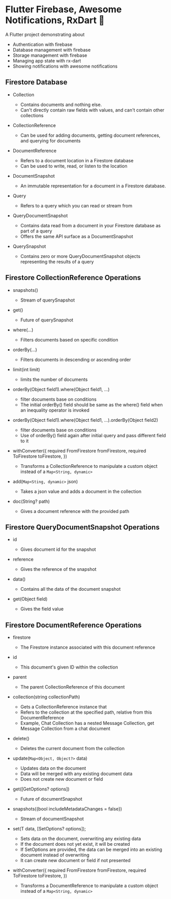 # Flutter Firebase, Awesome Notifications, RxDart 🚀

A Flutter project demonstrating about
- Authentication with firebase
- Database management with firebase
- Storage management with firebase
- Managing app state with rx-dart
- Showing notifications with awesome notifications

## Firestore Database

- Collection

  - Contains documents and nothing else.
  - Can't directly contain raw fields with values, and can't contain other collections

- CollectionReference

  - Can be used for adding documents, getting document references, and querying for documents

- DocumentReference

  - Refers to a document location in a Firestore database
  - Can be used to write, read, or listen to the location

- DocumentSnapshot

  - An immutable representation for a document in a Firestore database.

- Query

  - Refers to a query which you can read or stream from

- QueryDocumentSnapshot

  - Contains data read from a document in your Firestore database as part of a query
  - Offers the same API surface as a DocumentSnapshot

- QuerySnapshot
  - Contains zero or more QueryDocumentSnapshot objects representing the results of a query

## Firestore CollectionReference Operations

- snapshots()

  - Stream of querySnapshot

- get()

  - Future of querySnapshot

- where(...)

  - Filters documents based on specific condition

- orderBy(...)

  - Filters documents in descending or ascending order

- limit(int limit)

  - limits the number of documents

- orderBy(Object field1).where(Object field1, ...)

  - filter documents base on conditions
  - The initial orderBy() field should be same as the where() field when an inequality operator is invoked

- orderBy(Object field1).where(Object field1, ...).orderBy(Object field2)

  - filter documents base on conditions
  - Use of orderBy() field again after initial query and pass different field to it

- withConverter<R>({
  required FromFirestore<R> fromFirestore,
  required ToFirestore<R> toFirestore,
  })

  - Transforms a CollectionReference to manipulate a custom object instead of a `Map<String, dynamic>`

- add(`Map<Sting, dynamic>` json)

  - Takes a json value and adds a document in the collection

- doc(String? path)
  - Gives a document reference with the provided path

## Firestore QueryDocumentSnapshot Operations

- id

  - Gives document id for the snapshot

- reference

  - Gives the reference of the snapshot

- data()

  - Contains all the data of the document snapshot

- get(Object field)
  - Gives the field value

## Firestore DocumentReference Operations

- firestore

  - The Firestore instance associated with this document reference

- id

  - This document's given ID within the collection

- parent

  - The parent CollectionReference of this document

- collection(string collectionPath)

  - Gets a CollectionReference instance that
  - Refers to the collection at the specified path, relative from this DocumentReference
  - Example, Chat Collection has a nested Message Collection, get Message Collection from a chat document

- delete()

  - Deletes the current document from the collection

- update(`Map<Object, Object?>` data)

  - Updates data on the document
  - Data will be merged with any existing document data
  - Does not create new document or field

- get([GetOptions? options])

  - Future of documentSnapshot

- snapshots({bool includeMetadataChanges = false})

  - Stream of documentSnapshot

- set(T data, [SetOptions? options]);

  - Sets data on the document, overwriting any existing data
  - If the document does not yet exist, it will be created
  - If SetOptions are provided, the data can be merged into an existing document instead of overwriting
  - It can create new document or field if not presented

- withConverter<R>({
  required FromFirestore<R> fromFirestore,
  required ToFirestore<R> toFirestore,
  })
  - Transforms a DocumentReference to manipulate a custom object instead of a `Map<String, dynamic>`
